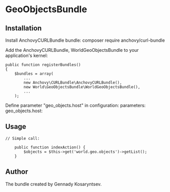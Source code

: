 # GeoObjectsBundle #



## Installation ##

Install AnchovyCURLBundle bundle:
composer require anchovy/curl-bundle

Add the AnchovyCURLBundle, WorldGeoObjectsBundle to your application's kernel:

    public function registerBundles()
    {
        $bundles = array(
            ...
            new Anchovy\CURLBundle\AnchovyCURLBundle(),
            new World\GeoObjectsBundle\WorldGeoObjectsBundle(),
            ...
        );

Define parameter "geo_objects.host" in configuration:
    parameters:
      geo_objects.host: <link to page for retreiving json data>


## Usage ##

	// Simple call:

	    public function indexAction() {
            $objects = $this->get('world.geo.objects')->getList();
		}

## Author ##

The bundle created by Gennady Kosaryntsev.
